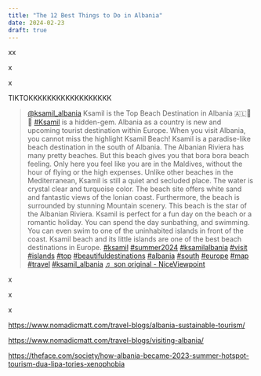 ```yaml
---
title: "The 12 Best Things to Do in Albania"
date: 2024-02-23
draft: true
---
```


xx

<!--more--> x  
  
  
x  
  
TIKTOKKKKKKKKKKKKKKKKKK

> [@ksamil\_albania](https://www.tiktok.com/@ksamil_albania?refer=embed "@ksamil_albania") Ksamil is the Top Beach Destination in Albania 🇦🇱📍🌊 [#Ksamil](https://www.tiktok.com/tag/ksamil?refer=embed "ksamil") is a hidden-gem. Albania as a country is new and upcoming tourist destination within Europe. When you visit Albania, you cannot miss the highlight Ksamil Beach! Ksamil is a paradise-like beach destination in the south of Albania. The Albanian Riviera has many pretty beaches. But this beach gives you that bora bora beach feeling. Only here you feel like you are in the Maldives, without the hour of flying or the high expenses. Unlike other beaches in the Mediterranean, Ksamil is still a quiet and secluded place. The water is crystal clear and turquoise color. The beach site offers white sand and fantastic views of the lonian coast. Furthermore, the beach is surrounded by stunning Mountain scenery. This beach is the star of the Albanian Riviera. Ksamil is perfect for a fun day on the beach or a romantic holiday. You can spend the day sunbathing, and swimming. You can even swim to one of the uninhabited islands in front of the coast. Ksamil beach and its little islands are one of the best beach destinations in Europe. [#ksamil](https://www.tiktok.com/tag/ksamil?refer=embed "ksamil") [#summer2024](https://www.tiktok.com/tag/summer2024?refer=embed "summer2024") [#ksamilalbania](https://www.tiktok.com/tag/ksamilalbania?refer=embed "ksamilalbania") [#visit](https://www.tiktok.com/tag/visit?refer=embed "visit") [#islands](https://www.tiktok.com/tag/islands?refer=embed "islands") [#top](https://www.tiktok.com/tag/top?refer=embed "top") [#beautifuldestinations](https://www.tiktok.com/tag/beautifuldestinations?refer=embed "beautifuldestinations") [#albania](https://www.tiktok.com/tag/albania?refer=embed "albania") [#south](https://www.tiktok.com/tag/south?refer=embed "south") [#europe](https://www.tiktok.com/tag/europe?refer=embed "europe") [#map](https://www.tiktok.com/tag/map?refer=embed "map") [#travel](https://www.tiktok.com/tag/travel?refer=embed "travel") [#ksamil\_albania](https://www.tiktok.com/tag/ksamil_albania?refer=embed "ksamil_albania") [♬ son original - NiceViewpoint](https://www.tiktok.com/music/son-original-7328457082569575200?refer=embed "♬ son original - NiceViewpoint")

<script src="https://www.tiktok.com/embed.js"></script>

  
  
x

x

x

https://www.nomadicmatt.com/travel-blogs/albania-sustainable-tourism/

https://www.nomadicmatt.com/travel-blogs/visiting-albania/  
  
https://theface.com/society/how-albania-became-2023-summer-hotspot-tourism-dua-lipa-tories-xenophobia
